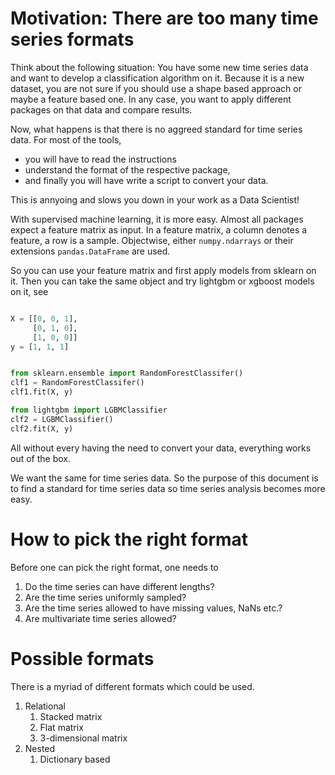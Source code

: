 # Motivation: There are too many time series formats

Think about the following situation: 
You have some new time series data and want to develop a classification algorithm on it. 
Because it is a new dataset, you are not sure if you should use a shape based approach or maybe a feature based one. 
In any case, you want to apply different packages on that data and compare results.

Now, what happens is that there is no aggreed standard for time series data.
For most of the tools, 

* you will have to read the instructions
* understand the format of the respective package, 
* and finally you will have write a script to convert your data.

This is annyoing and slows you down in your work as a Data Scientist! 

With supervised machine learning, it is more easy. 
Almost all packages expect a feature matrix as input.
In a feature matrix, a column denotes a feature, a row is a sample. 
Objectwise, either `numpy.ndarrays` or their extensions `pandas.DataFrame` are used.

So you can use your feature matrix and first apply models from sklearn on it. 
Then you can take the same object and try lightgbm or xgboost models on it, see 

``` Python

X = [[0, 0, 1], 
     [0, 1, 0], 
     [1, 0, 0]]
y = [1, 1, 1]


from sklearn.ensemble import RandomForestClassifer()
clf1 = RandomForestClassifer()
clf1.fit(X, y)

from lightgbm import LGBMClassifier
clf2 = LGBMClassifier()
clf2.fit(X, y)

```

All without every having the need to convert your data, everything works out of the box.

We want the same for time series data.
So the purpose of this document is to find a standard for time series data so time series analysis becomes more easy.

# How to pick the right format

Before one can pick the right format, one needs to

1. Do the time series can have different lengths?
2. Are the time series uniformly sampled?
3. Are the time series allowed to have missing values, NaNs etc.?
4. Are multivariate time series allowed?

# Possible formats

There is a myriad of different formats which could be used. 

1. Relational
    1. Stacked matrix
    2. Flat matrix
    3. 3-dimensional matrix
2. Nested
    1. Dictionary based

